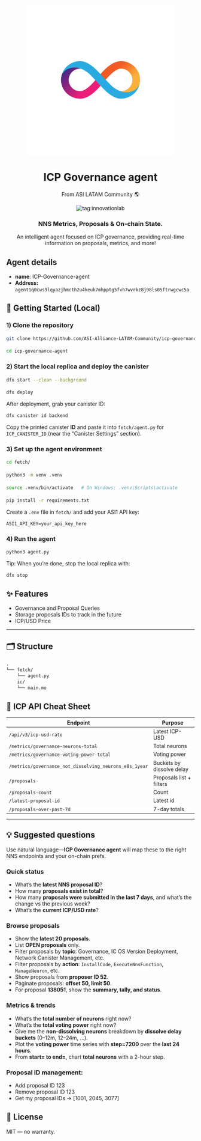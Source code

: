 <p align="center">
  <img src="./public/icp-logo.png" alt="Description" width="400"/>
</p>

<h1 align="center">ICP Governance agent</h1>
<p align="center">From ASI LATAM Community 🌎</p>

<div align="center">
  <img src="https://img.shields.io/badge/innovationlab-3D8BD3" alt="tag:innovationlab">
</div>


<h3 align="center">NNS Metrics, Proposals & On-chain State.</h3>
<p align="center">An intelligent agent focused on ICP governance, providing real-time information on proposals, metrics, and more!</p>

## Agent details

- **name**: ICP-Governance-agent
- **Address:** `agent1q0cws9lqyazjhmcth2u4keuk7mhpptg5fvh7wvrkz8j98ls05ftrwgcwc5a`


## 🚀 Getting Started (Local)

### 1) Clone the repository

```bash
git clone https://github.com/ASI-Alliance-LATAM-Community/icp-governance-agent.git

cd icp-governance-agent
```

### 2) Start the local replica and deploy the canister

```bash
dfx start --clean --background

dfx deploy
```

After deployment, grab your canister ID:

```bash
dfx canister id backend
```

Copy the printed canister **ID** and paste it into `fetch/agent.py` for `ICP_CANISTER_ID` (near the “Canister Settings” section).

### 3) Set up the agent environment

```bash
cd fetch/

python3 -m venv .venv

source .venv/bin/activate   # On Windows: .venv\Scripts\activate

pip install -r requirements.txt
```

Create a `.env` file in `fetch/` and add your ASI1 API key:

```
ASI1_API_KEY=your_api_key_here
```

### 4) Run the agent

```bash
python3 agent.py
```

Tip: When you’re done, stop the local replica with:

```bash
dfx stop
```


## ✨ Features

- Governance and Proposal Queries
- Storage proposals IDs to track in the future
- ICP/USD Price

---

## 🗂 Structure

```
.
└── fetch/
    └── agent.py
    ic/
    └── main.mo
```

## 🧰 ICP API Cheat Sheet

| Endpoint                                               | Purpose                   |
| ------------------------------------------------------ | ------------------------- |
| `/api/v3/icp-usd-rate`                                 | Latest ICP-USD            |
| `/metrics/governance-neurons-total`                    | Total neurons             |
| `/metrics/governance-voting-power-total`               | Voting power              |
| `/metrics/governance_not_dissolving_neurons_e8s_1year` | Buckets by dissolve delay |
| `/proposals`                                           | Proposals list + filters  |
| `/proposals-count`                                     | Count                     |
| `/latest-proposal-id`                                  | Latest id                 |
| `/proposals-over-past-7d`                              | 7-day totals              |

---

## 💡 Suggested questions

Use natural language—**ICP Governance agent** will map these to the right NNS endpoints and your on-chain prefs.

### Quick status

* What’s the **latest NNS proposal ID**?
* How many **proposals exist in total**?
* How many **proposals were submitted in the last 7 days**, and what’s the change vs the previous week?
* What’s the **current ICP/USD rate**?

### Browse proposals

* Show the **latest 20 proposals**.
* List **OPEN proposals** only.
* Filter proposals by **topic**: Governance, IC OS Version Deployment, Network Canister Management, etc.
* Filter proposals by **action**: `InstallCode`, `ExecuteNnsFunction`, `ManageNeuron`, etc.
* Show proposals from **proposer ID 52**.
* Paginate proposals: **offset 50, limit 50**.
* For proposal **138051**, show the **summary, tally, and status**.

### Metrics & trends

* What’s the **total number of neurons** right now?
* What’s the **total voting power** right now?
* Give me the **non-dissolving neurons** breakdown by **dissolve delay buckets** (0–12m, 12–24m, …).
* Plot the **voting power** time series with **step=7200** over the **last 24 hours**.
* From **start=<ts> to end=<ts>**, chart **total neurons** with a 2-hour step.

### Proposal ID management:

- Add proposal ID 123
- Remove proposal ID 123
- Get my proposal IDs → [1001, 2045, 3077]


## 📄 License

MIT — no warranty.